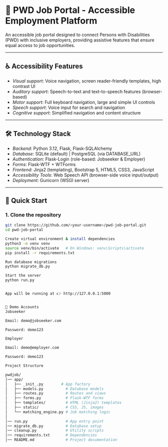 # 🚀 PWD Job Portal - Accessible Employment Platform

An accessible job portal designed to connect Persons with Disabilities (PWD) with inclusive employers, providing assistive features that ensure equal access to job opportunities.

---

## ♿ Accessibility Features

- *Visual support*: Voice navigation, screen reader-friendly templates, high contrast UI  
- *Auditory support*: Speech-to-text and text-to-speech features (browser-based)  
- *Motor support*: Full keyboard navigation, large and simple UI controls  
- *Speech support*: Voice input for search and navigation  
- *Cognitive support*: Simplified navigation and content structure  

---

## 🛠 Technology Stack

- *Backend*: Python 3.12, Flask, Flask-SQLAlchemy  
- *Database*: SQLite (default) | PostgreSQL (via DATABASE_URL)  
- *Authentication*: Flask-Login (role-based: Jobseeker & Employer)  
- *Forms*: Flask-WTF + WTForms  
- *Frontend*: Jinja2 (templating), Bootstrap 5, HTML5, CSS3, JavaScript  
- *Accessibility Tools*: Web Speech API (browser-side voice input/output)  
- *Deployment*: Gunicorn (WSGI server)  

---

## 🚀 Quick Start

### 1. Clone the repository
```bash
git clone https://github.com/<your-username>/pwd-job-portal.git
cd pwd-job-portal

Create virtual environment & install dependencies
python3 -m venv venv
source venv/bin/activate   # On Windows: venv\Scripts\activate
pip install -r requirements.txt 

Run database migrations
python migrate_db.py

Start the server
python run.py


App will be running at 👉 http://127.0.0.1:5000


👥 Demo Accounts
Jobseeker

Email: demo@jobseeker.com

Password: demo123

Employer

Email: demo@employer.com

Password: demo123

Project Structure

pwdjob/
│── app/
│   ├── _init_.py        # App factory
│   ├── models.py          # Database models
│   ├── routes.py          # Routes and views
│   ├── forms.py           # Flask-WTF forms
│   ├── templates/         # HTML (Jinja2) templates
│   ├── static/            # CSS, JS, images
│   └── matching_engine.py # Job matching logic
│
│── run.py                 # App entry point
│── migrate_db.py          # Database setup
│── cleanup.py             # Utility scripts
│── requirements.txt       # Dependencies
│── README.md              # Project documentation
